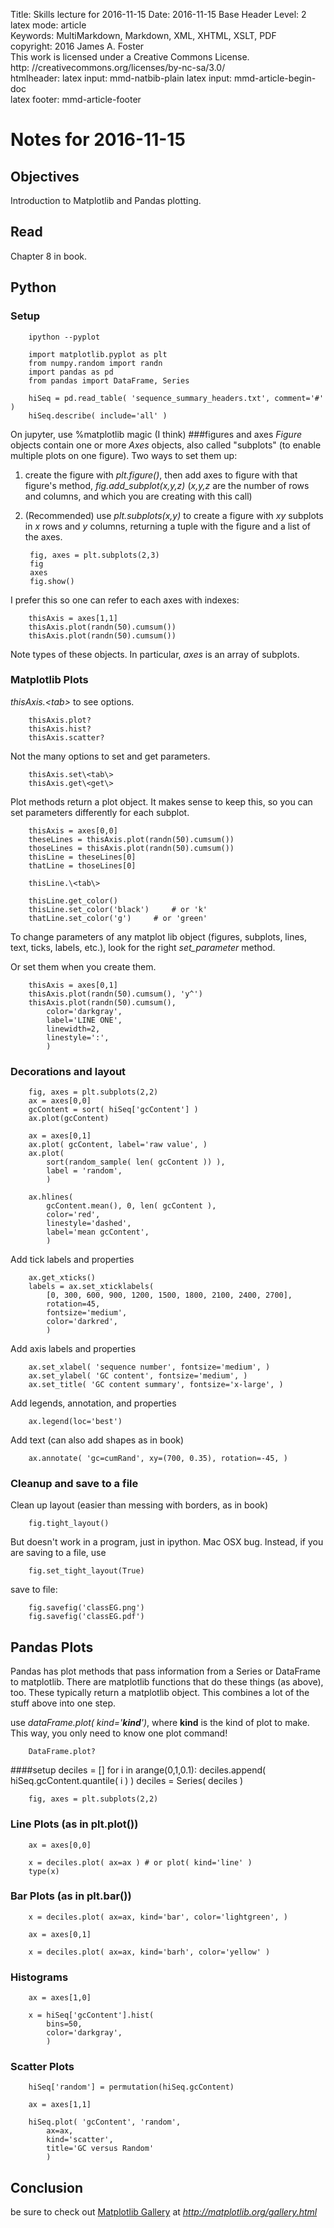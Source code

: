 Title:	Skills lecture for 2016-11-15
Date:	2016-11-15
Base Header Level:	2  
latex mode:	article  
Keywords:	MultiMarkdown, Markdown, XML, XHTML, XSLT, PDF   
copyright:	2016 James A. Foster  
	This work is licensed under a Creative Commons License.  
	http: //creativecommons.org/licenses/by-nc-sa/3.0/  
htmlheader:	<script type="text/javascript" async src="https://cdn.mathjax.org/mathjax/latest/MathJax.js?config=TeX-MML-AM_CHTML"></script>
latex input:	mmd-natbib-plain
latex input:	mmd-article-begin-doc  
latex footer:	mmd-article-footer  

# Notes for 2016-11-15 #

## Objectives ##
Introduction to Matplotlib and Pandas plotting.
## Read ##
Chapter 8 in book.
## Python ##

### Setup ###

		ipython --pyplot

		import matplotlib.pyplot as plt
		from numpy.random import randn
		import pandas as pd
		from pandas import DataFrame, Series

		hiSeq = pd.read_table( 'sequence_summary_headers.txt', comment='#' )
		hiSeq.describe( include='all' )
		
On jupyter, use %matplotlib magic (I think)
###figures and axes
*Figure* objects contain one or more *Axes* objects, also called "subplots" (to enable multiple plots on one figure). Two ways to set them up:

1. create the figure with *plt.figure()*, then add axes to figure with that figure's method, *fig.add_subplot(x,y,z)* (*x,y,z* are the number of rows and columns, and which you are creating with this call)
2. (Recommended) use *plt.subplots(x,y)* to create a figure with *xy* subplots in *x* rows and *y* columns, returning a tuple with the figure and a list of the axes.

		fig, axes = plt.subplots(2,3)
		fig
		axes
		fig.show()

I prefer this so one can refer to each axes with indexes:

		thisAxis = axes[1,1]
		thisAxis.plot(randn(50).cumsum())
		thisAxis.plot(randn(50).cumsum())

Note types of these objects. In particular, *axes* is an array of subplots.
### Matplotlib Plots ###
*thisAxis.\<tab\>* to see options.

		thisAxis.plot?
		thisAxis.hist?
		thisAxis.scatter?

Not the many options to set and get parameters. 

		thisAxis.set\<tab\>
		thisAxis.get\<get\>

Plot methods return a plot object. It makes sense to keep this, so you can set parameters differently for each subplot.

		thisAxis = axes[0,0]
		theseLines = thisAxis.plot(randn(50).cumsum())
		thoseLines = thisAxis.plot(randn(50).cumsum())
		thisLine = theseLines[0]
		thatLine = thoseLines[0]

		thisLine.\<tab\>

		thisLine.get_color()
		thisLine.set_color('black')		# or 'k'
		thatLine.set_color('g')		# or 'green'

To change parameters of any matplot lib object (figures, subplots, lines, text, ticks, labels, etc.), look for the right *set_parameter* method.

Or set them when you create them.

		thisAxis = axes[0,1]
		thisAxis.plot(randn(50).cumsum(), 'y^')
		thisAxis.plot(randn(50).cumsum(), 
			color='darkgray', 
			label='LINE ONE', 
			linewidth=2,
			linestyle=':', 
			)

### Decorations and layout ###

		fig, axes = plt.subplots(2,2)
		ax = axes[0,0]
		gcContent = sort( hiSeq['gcContent'] )
		ax.plot(gcContent)

		ax = axes[0,1]
		ax.plot( gcContent, label='raw value', )
		ax.plot( 
			sort(random_sample( len( gcContent )) ), 
			label = 'random', 
			)

		ax.hlines( 
			gcContent.mean(), 0, len( gcContent ), 
			color='red', 
			linestyle='dashed', 
			label='mean gcContent',
			)

Add tick labels and properties

		ax.get_xticks()
		labels = ax.set_xticklabels(
			[0, 300, 600, 900, 1200, 1500, 1800, 2100, 2400, 2700], 
			rotation=45, 
			fontsize='medium',
			color='darkred',
			)

Add axis labels and properties

		ax.set_xlabel( 'sequence number', fontsize='medium', )
		ax.set_ylabel( 'GC content', fontsize='medium', )
		ax.set_title( 'GC content summary', fontsize='x-large', ) 

Add legends, annotation, and properties

		ax.legend(loc='best')

Add text (can also add shapes as in book)		

		ax.annotate( 'gc=cumRand', xy=(700, 0.35), rotation=-45, )

### Cleanup and save to a file ###

Clean up layout (easier than messing with borders, as in book)

		fig.tight_layout()

But doesn't work in a program, just in ipython. Mac OSX bug. Instead, if you are saving to a file, use

		fig.set_tight_layout(True)

save to file:

		fig.savefig('classEG.png')
		fig.savefig('classEG.pdf')

## Pandas Plots ##
Pandas has plot methods that pass information from a Series or DataFrame to matplotlib. There are matplotlib functions that do these things (as above), too. These typically return a matplotlib object. This combines a lot of the stuff above into one step.

use *dataFrame.plot( kind='**kind**')*, where **kind** is the kind of plot to make. This way, you only need to know one plot command!

		DataFrame.plot?
		
####setup
		deciles = []
		for i in arange(0,1,0.1):
			deciles.append( hiSeq.gcContent.quantile( i ) )
		deciles = Series( deciles )

		fig, axes = plt.subplots(2,2)
### Line Plots (as in plt.plot()) ###

		ax = axes[0,0]

		x = deciles.plot( ax=ax ) # or plot( kind='line' )
		type(x)

### Bar Plots (as in plt.bar()) ###

		x = deciles.plot( ax=ax, kind='bar', color='lightgreen', )

		ax = axes[0,1]

		x = deciles.plot( ax=ax, kind='barh', color='yellow' )

### Histograms ###


		ax = axes[1,0]

		x = hiSeq['gcContent'].hist( 
			bins=50, 
			color='darkgray', 
			)

### Scatter Plots ###
		hiSeq['random'] = permutation(hiSeq.gcContent)
		
		ax = axes[1,1]

		hiSeq.plot( 'gcContent', 'random', 
			ax=ax,
			kind='scatter',
			title='GC versus Random' 
			)

## Conclusion ##

be sure to check out [Matplotlib Gallery](http://matplotlib.org/gallery.html) at *http://matplotlib.org/gallery.html*
		

		
		
